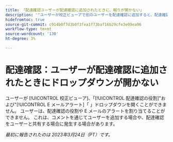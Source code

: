 ```yaml
---
title: 「配達確認ユーザーが配達確認に追加されたときに、眠りが開かない」
description: '"ユーザーが校正ビューアで別のユーザーを配達確認に追加すると、配達確認の役割と電子メールアラートのドロップダウンを開くことができません。 ユーザーは、配達確認の役割や E メールのアラートを割り当てることができません。 これは、コメントを通じてユーザーを追加する場合や、配達確認をユーザーと共有する場合に発生する可能性があります。'
hidefromtoc: true
source-git-commit: c914b0f7d3b0f3fea1f73baf16b29cfe3e09ea96
workflow-type: tm+mt
source-wordcount: '130'
ht-degree: 3%

---
```



# 配達確認：ユーザーが配達確認に追加されたときにドロップダウンが開かない

<!--This article is on WF and WFP TOCs-->

ユーザーが [!UICONTROL 校正ビューア]、「[!UICONTROL 配達確認の役割]&quot;および&quot;[!UICONTROL E メールアラート]「 」ドロップダウンを開くことができません。 ユーザーは、配達確認の役割や E メールのアラートを割り当てることができません。 これは、コメントを通じてユーザーを追加する場合や、配達確認をユーザーと共有する場合に発生する場合があります。

_最初に報告されたのは 2023年3月24日（PT）です。_


